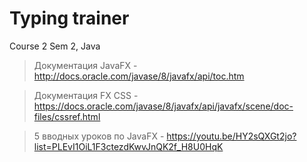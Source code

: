 # Typing trainer
Course 2 Sem 2, Java

>Документация JavaFX - http://docs.oracle.com/javase/8/javafx/api/toc.htm

>Документация FX CSS - https://docs.oracle.com/javase/8/javafx/api/javafx/scene/doc-files/cssref.html

>5 вводных уроков по JavaFX - https://youtu.be/HY2sQXGt2jo?list=PLEvI1OiL1F3ctezdKwvJnQK2f_H8U0HqK
